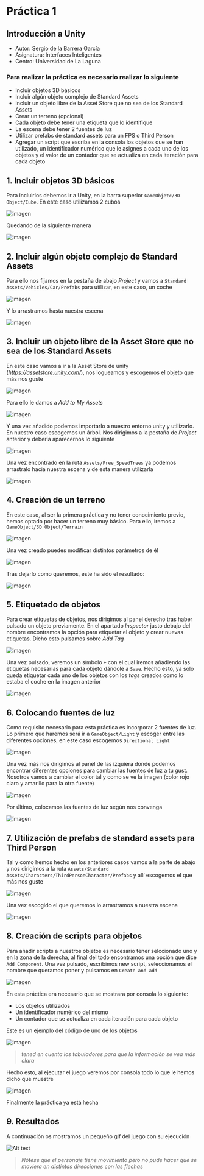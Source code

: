 # Práctica 1

## Introducción a Unity

* Autor: Sergio de la Barrera García
* Asignatura: Interfaces Inteligentes
* Centro: Universidad de La Laguna

### Para realizar la práctica es necesario realizar lo siguiente

* Incluir objetos 3D básicos
* Incluir  algún objeto complejo de Standard Assets
* Incluir un objeto libre de la Asset Store que no sea de los Standard Assets
* Crear un terreno (opcional)
* Cada objeto debe tener una etiqueta que lo identifique
* La escena debe tener 2 fuentes de luz
* Utilizar prefabs de standard assets para un FPS o Third Person
* Agregar un script que escriba en la consola los objetos que se han utilizado, un identificador numérico que le asignes a cada uno de los objetos  y el valor de un contador que se actualiza en cada iteración para cada objeto

## 1. Incluir objetos 3D básicos

Para incluirlos debemos ir a Unity, en la barra superior `GameObjetc/3D Object/Cube`. En este caso utilizamos 2 cubos

![imagen](./img/Captura1.1.PNG)

Quedando de la siguiente manera

![imagen](./img/Captura1.2.PNG)

## 2. Incluir algún objeto complejo de Standard Assets

Para ello nos fijamos en la pestaña de abajo *Project* y vamos a `Standard Assets/Vehicles/Car/Prefabs` para utilizar, en este caso, un coche

![imagen](./img/Captura6.1.PNG)

Y lo arrastramos hasta nuestra escena

![imagen](./img/Captura6.2.PNG)

## 3. Incluir un objeto libre de la Asset Store que no sea de los Standard Assets

En este caso vamos a ir a la Asset Store de unity (*<https://assetstore.unity.com/>*), nos logueamos y escogemos el objeto que más nos guste

![imagen](./img/Captura.PNG)

Para ello le damos a *Add to My Assets*

![imagen](./img/Captura9.PNG)

Y una vez añadido podemos importarlo a nuestro entorno unity y utilizarlo. En nuestro caso escogemos un árbol. Nos dirigimos a la pestaña de *Project* anterior y debería aparecernos lo siguiente

![imagen](./img/Captura3.1.PNG)

Una vez encontrado en la ruta `Assets/Free_SpeedTrees` ya podemos arrastralo hacia nuestra escena y de esta manera utilizarla

![imagen](./img/Captura3.2.PNG)

## 4. Creación de un terreno

En este caso, al ser la primera práctica y no tener conocimiento previo, hemos optado por hacer un terreno muy básico. Para ello, iremos a `GameObject/3D Object/Terrain`

![imagen](./img/Captura5.1.PNG)

Una vez creado puedes modificar distintos parámetros de él

![imagen](./img/Captura5.2.PNG)

Tras dejarlo como queremos, este ha sido el resultado:

![imagen](./img/Captura5.3.PNG)

## 5. Etiquetado de objetos

Para crear etiquetas de objetos, nos dirigimos al panel derecho tras haber pulsado un objeto previamente. En el apartado *Inspector* justo debajo del nombre encontramos la opción para etiquetar el objeto y crear nuevas etiquetas. Dicho esto pulsamos sobre *Add Tag*

![imagen](./img/Captura7.1.PNG)

Una vez pulsado, veremos un símbolo `+` con el cual iremos añadiendo las etiquetas necesarias para cada objeto dándole a `Save`. Hecho esto, ya solo queda etiquetar cada uno de los objetos con los *tags* creados como lo estaba el coche en la imagen anterior

![imagen](./img/Captura10.PNG)

## 6. Colocando fuentes de luz

Como requisito necesario para esta práctica es incorporar 2 fuentes de luz. Lo primero que haremos será ir a `GameObject/Light` y escoger entre las diferentes opciones, en este caso escogemos `Directional Light`

![imagen](./img/Captura4.2.PNG)

Una vez más nos dirigimos al panel de las izquiera donde podemos encontrar diferentes opciones para cambiar las fuentes de luz a tu gust. Nosotros vamos a cambiar el color tal y como se ve la imagen (color rojo claro y amarillo para la otra fuente)

![imagen](./img/Captura11.PNG)

Por último, colocamos las fuentes de luz según nos convenga

![imagen](./img/Captura11.2.PNG)

## 7. Utilización de prefabs de standard assets para Third Person

Tal y como hemos hecho en los anteriores casos vamos a la parte de abajo y nos dirigimos a la ruta `Assets/Standard Assets/Characters/ThirdPersonCharacter/Prefabs` y allí escogemos el que más nos guste

![imagen](./img/Captura7.1.PNG)

Una vez escogido el que queremos lo arrastramos a nuestra escena

![imagen](./img/Captura2.2.PNG)

## 8. Creación de scripts para objetos

Para añadir scripts a nuestros objetos es necesario tener selccionado uno y en la zona de la derecha, al final del todo encontramos una opción que dice `Add Component`. Una vez pulsado, escribimos new script, seleccionamos el nombre que queramos poner y pulsamos en `Create and add`

![imagen](./img/Captura12.PNG)

En esta práctica era necesario que se mostrara por consola lo siguiente:

* Los objetos utilizados
* Un identificador numérico del mismo
* Un contador que se actualiza en cada iteración para cada objeto
  
Este es un ejemplo del código de uno de los objetos

![imagen](./img/Captura13.PNG)

> *tened en cuenta los tabuladores para que la información se vea más clara*

Hecho esto, al ejecutar el juego veremos por consola todo lo que le hemos dicho que muestre

![imagen](./img/Captura8.1.PNG)

Finalmente la práctica ya está hecha

## 9. Resultados

A continuación os mostramos un pequeño gif del juego con su ejecución

![Alt text](./img/Practica1.gif)

> *Nótese que el personaje tiene movimiento pero no pude hacer que se moviera en distintas direcciones con las flechas*